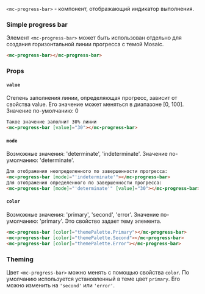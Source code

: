 `<mc-progress-bar>` - компонент, отображающий индикатор выполнения.

### Simple progress bar

Элемент `<mc-progress-bar>` может быть использован отдельно для создания горизонтальной линии прогресса с темой Mosaic.

```html
<mc-progress-bar></mc-progress-bar>
```

### Props

#### `value`
Степень заполнения линии, определяющая прогресс, зависит от свойства value.
Его значение может меняться в диапазоне [0, 100].
Значение по-умолчанию: 0

```html
Такое значение заполнит 30% линии
<mc-progress-bar [value]="30"></mc-progress-bar>
```
<!-- example(progress-bar-overview) -->

#### `mode`
Возможные значения: 'determinate', 'indeterminate'.
Значение по-умолчанию: 'determinate'.  

```html
Для отображения неопределенного по завершенности прогресса:
<mc-progress-bar [mode]="'indeterminate'"></mc-progress-bar>
Для отображения определенного по завершенности прогресса:
<mc-progress-bar [mode]="'determinate'" [value]="30"></mc-progress-bar>
```
<!-- example(progress-bar-indeterminate) -->


#### `color`
Возможные значения: 'primary', 'second', 'error'.
Значение по-умолчанию: 'primary'.
Это свойство задает тему элемента.

```html
<mc-progress-bar [color]="themePalette.Primary"></mc-progress-bar>
<mc-progress-bar [color]="themePalette.Second"></mc-progress-bar>
<mc-progress-bar [color]="themePalette.Error"></mc-progress-bar>
```

### Theming
Цвет `<mc-progress-bar>` можно менять с помощью свойства `color`. 
По умолчанию используется установленный в теме цвет `primary`. Его можно изменить на `'second'` или `'error'`.
